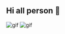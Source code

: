## Hi all person 👋

<!--
**taha-mohammadzadeh-web/taha-mohammadzadeh-web** is a ✨ _special_ ✨ repository because its `README.md` (this file) appears on your GitHub profile.

Here are some ideas to get you started:

- 🔭 I’m currently working on ...
- 🌱 I’m currently learning ...
- 👯 I’m looking to collaborate on ...
- 🤔 I’m looking for help with ...
- 💬 Ask me about ...
- 📫 How to reach me: ...
- 😄 Pronouns: ...
- ⚡ Fun fact: ...
-->

![gif](https://media0.giphy.com/media/ZY3W96Mvat8EFTCclA/giphy.gif?cid=6c09b95205qdyjnjk5nud2gms3zuwmryf9kfl09hqbojoe9a&ep=v1_internal_gif_by_id&rid=giphy.gif&ct=g)
![gif](https://media0.giphy.com/media/HscDLzkO8EOTmgkhQP/giphy.gif?cid=6c09b952t7aecqi0fgk28b7870slstrcuq8okd3d8h3tm7yp&ep=v1_internal_gif_by_id&rid=giphy.gif&ct=g)

